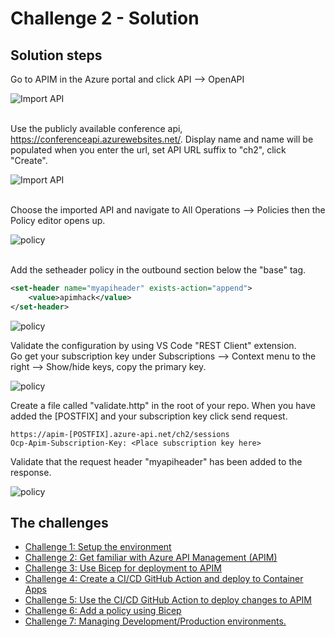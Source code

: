 # Challenge 2 - Solution

## Solution steps

Go to APIM in the Azure portal and click API --> OpenAPI

![Import API](img/ch2-1.png)

<br>Use the publicly available conference api, https://conferenceapi.azurewebsites.net/. 
Display name and name will be populated when you enter the url, set API URL suffix to "ch2", click "Create".

![Import API](img/ch2-2.png)

<br>Choose the imported API and navigate to All Operations --> Policies then the Policy editor opens up. 

![policy](img/ch2-3.png)

<br> Add the setheader policy in the outbound section below the "base" tag. 

```xml
<set-header name="myapiheader" exists-action="append">
    <value>apimhack</value>
</set-header>
```
![policy](img/ch2-4.png)

Validate the configuration by using VS Code "REST Client" extension.  
Go get your subscription key under Subscriptions --> Context menu to the right --> 
Show/hide keys, copy the primary key.  

![policy](img/ch2-5.png)


Create a file called "validate.http" in the root of your repo. When you have added the [POSTFIX] and your subscription key click send request.  

```
https://apim-[POSTFIX].azure-api.net/ch2/sessions
Ocp-Apim-Subscription-Key: <Place subscription key here>
```

Validate that the request header "myapiheader" has been added to the response. 

![policy](img/ch2-6.png)

## The challenges

* [Challenge 1: Setup the environment](challenge1.md)
* [Challenge 2: Get familiar with Azure API Management (APIM)](challenge2.md)
* [Challenge 3: Use Bicep for deployment to APIM](challenge3.md)
* [Challenge 4: Create a CI/CD GitHub Action and deploy to Container Apps](challenge4.md)
* [Challenge 5: Use the CI/CD GitHub Action to deploy changes to APIM](challenge5.md)
* [Challenge 6: Add a policy using Bicep](challenge6.md)
* [Challenge 7: Managing Development/Production environments.](challenge7.md)